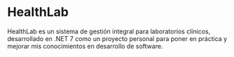 # HealthLab
HealthLab es un sistema de gestión integral para laboratorios clínicos, desarrollado en .NET 7 como un proyecto personal para poner en práctica y mejorar mis conocimientos en desarrollo de software.
